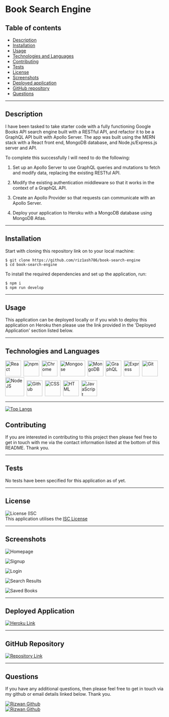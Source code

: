 # Book Search Engine

## Table of contents

- [Description](#description)
- [Installation](#installation)
- [Usage](#usage)
- [Technologies and Languages](#technologies-and-languages)
- [Contributing](#contributing)
- [Tests](#tests)
- [License](#license)
- [Screenshots](#screenshots)
- [Deployed application](#deployed-application)
- [GitHub repository](#github-repository)
- [Questions](#questions)

---

## Description

I have been tasked to take starter code with a fully functioning Google Books API search engine built with a RESTful API, and refactor it to be a GraphQL API built with Apollo Server. The app was built using the MERN stack with a React front end, MongoDB database, and Node.js/Express.js server and API.

To complete this successfully I will need to do the following:

1. Set up an Apollo Server to use GraphQL queries and mutations to fetch and modify data, replacing the existing RESTful API.

2. Modify the existing authentication middleware so that it works in the context of a GraphQL API.

3. Create an Apollo Provider so that requests can communicate with an Apollo Server.

4. Deploy your application to Heroku with a MongoDB database using MongoDB Atlas.

---

## Installation

Start with cloning this repository link on to your local machine:

```
$ git clone https://github.com/riz1ash786/book-search-engine
$ cd book-search-engine
```

To install the required dependencies and set up the application, run:

```
$ npm i
$ npm run develop
```

---

## Usage

This application can be deployed locally or if you wish to deploy this application on Heroku then please use the link provided in the 'Deployed Application' section listed below.

---

## Technologies and Languages

<div>
<img src="https://raw.githubusercontent.com/devicons/devicon/master/icons/react/react-original-wordmark.svg" title="React" alt="React" width="50" height="50"/>&nbsp;
<img src="https://raw.githubusercontent.com/devicons/devicon/master/icons/npm/npm-original-wordmark.svg" title="npm" alt="npm" width="50" height="50"/>&nbsp;
<img src="https://raw.githubusercontent.com/devicons/devicon/master/icons/chrome/chrome-original.svg" title="Chrome" alt="Chrome" width="50" height="50"/>&nbsp;
<img src="https://camo.githubusercontent.com/7c669e872b214571ae0b5097e8d3db369225a806dc2ce9a436cde3497164310c/687474703a2f2f6d6f6e676f64622d746f6f6c732e636f6d2f696d672f6d6f6e676f6f73652e706e67" title="Mongoose" alt="Mongoose" width="80" height="50"/>&nbsp;
<img src="https://raw.githubusercontent.com/devicons/devicon/master/icons/mongodb/mongodb-original-wordmark.svg" title="MongoDB" alt="MongoDB" width="50" height="50"/>&nbsp;
<img src="https://raw.githubusercontent.com/devicons/devicon/master/icons/graphql/graphql-plain-wordmark.svg" title="GraphQL" alt="GraphQL" width="50" height="50"/>&nbsp;
<img src="https://raw.githubusercontent.com/devicons/devicon/master/icons/express/express-original-wordmark.svg" title="Express" alt="Express" width="50" height="50"/>&nbsp;
<img src="https://raw.githubusercontent.com/devicons/devicon/master/icons/git/git-original.svg" title="Git" alt="Git" width="50" height="50"/>&nbsp;
<img src="https://raw.githubusercontent.com/devicons/devicon/master/icons/nodejs/nodejs-original-wordmark.svg" title="NodeJS" alt="NodeJS" width="60" height="60"/>&nbsp;
<img src="https://raw.githubusercontent.com/devicons/devicon/master/icons/github/github-original.svg" title="Github" alt="Github" width="50" height="50"/>&nbsp;
<img src="https://raw.githubusercontent.com/devicons/devicon/master/icons/css3/css3-original.svg" title="CSS3" alt="CSS" width="50" height="50"/>&nbsp;
<img src="https://raw.githubusercontent.com/devicons/devicon/master/icons/html5/html5-original.svg" title="HTML5" alt="HTML" width="50" height="50"/>&nbsp;
<img src="https://raw.githubusercontent.com/devicons/devicon/master/icons/javascript/javascript-original.svg" title="JavaScript" alt="JavaScript" width="50" height="50"/>&nbsp;
</div>

---

[![Top Langs](https://github-readme-stats.vercel.app/api/top-langs/?username=riz1ash786&layout=compact&theme=vision-friendly-dark)](https://github.com/riz1ash786/github-readme-stats)

## Contributing

If you are interested in contributing to this project then please feel free to get in touch with me via the contact information listed at the bottom of this README. Thank you.

---

## Tests

No tests have been specified for this application as of yet.

---

## License

![License (ISC](https://img.shields.io/badge/License-ISC-brightgreen?style=plastic&logo=appveyor.svg) <br />
This application utilises the [ISC License](https://opensource.org/licenses/ISC "License Link")

---

## Screenshots

![Homepage](client/public/homepage.png)

![Signup](client/public/signup.png)

![Login](client/public/login.png)

![Search Results](client/public/search-results.png)

![Saved Books](client/public/saved-books.png)

---

## Deployed Application

<div id="badges">
  <a href="https://googlebooks-application.herokuapp.com/">
    <img src="https://img.shields.io/badge/HEROKU-Book Search Engine-blue?style=for-the-badge&logo=HEROKU&logoColor=white" alt="Heroku Link"/>
  </a>
</div>

---

## GitHub Repository

<div id="badges">
  <a href="https://github.com/riz1ash786/react-portfolio">
    <img src="https://img.shields.io/badge/Repository-Book Search Engine-blue?style=for-the-badge&logo=GITHUB&logoColor=white" alt="Repository Link"/>
  </a>
</div>

---

## Questions

If you have any additional questions, then please feel free to get in touch via my github or email details linked below. Thank you.

<div id="badges">
  <a href="https://github.com/riz1ash786">
    <img src="https://img.shields.io/badge/profile-RIZWAN ASHRAF-blue?style=for-the-badge&logo=GITHUB&logoColor=white" alt="Rizwan Github"/>
  </a> <br />
<div id="badges">
  <a href="mailto:riz1ash786@gmail.com">
    <img src="https://img.shields.io/badge/EMAIL-RIZWAN ASHRAF-blue?style=for-the-badge&logo=GOOGLE&logoColor=white" alt="Rizwan Github"/>
  </a>
</div>
